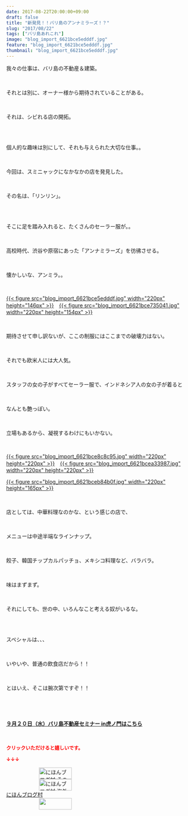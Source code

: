 ```yaml
---
date: 2017-08-22T20:00:00+09:00
draft: false
title: "新発見！！バリ島のアンナミラーズ！？"
slug: "2017/08/22"
tags: ["バリ島あれこれ"]
image: "blog_import_6621bce5edddf.jpg"
feature: "blog_import_6621bce5edddf.jpg"
thumbnail: "blog_import_6621bce5edddf.jpg"
---
```

<p>我々の仕事は、バリ島の不動産＆建築。</p><p> </p><p>それとは別に、オーナー様から期待されていることがある。</p><p> </p><p>それは、シビれる店の開拓。</p><p> </p><p><br/>個人的な趣味は別にして、それも与えられた大切な仕事。。</p><p> </p><p>今回は、スミニャックになかなかの店を発見した。</p><p> </p><p>その名は、「リンリン」。</p><p> </p><p><br/>そこに足を踏み入れると、たくさんのセーラー服が。。</p><p> </p><p>高校時代、渋谷や原宿にあった「アンナミラーズ」を彷彿させる。</p><p> </p><p>懐かしいな、アンミラ。。</p><p> </p><p><a href="blog_import_6621bce5edddf.jpg">{{< figure src="blog_import_6621bce5edddf.jpg" width="220px" height="146px" >}}</a>　<a href="blog_import_6621bce735041.jpg">{{< figure src="blog_import_6621bce735041.jpg" width="220px" height="154px" >}}</a></p><p> </p><p>期待させて申し訳ないが、ここの制服にはここまでの破壊力はない。</p><p> </p><p>それでも欧米人には大人気。</p><p> </p><p>スタッフの女の子がすべてセーラー服で、インドネシア人の女の子が着ると</p><p> </p><p>なんとも艶っぽい。</p><p> </p><p>立場もあるから、凝視するわけにもいかない。</p><p> </p><p><a href="blog_import_6621bce8c8c95.jpg">{{< figure src="blog_import_6621bce8c8c95.jpg" width="220px" height="220px" >}}</a>　<a href="blog_import_6621bcea33987.jpg">{{< figure src="blog_import_6621bcea33987.jpg" width="220px" height="220px" >}}</a></p><p><a href="blog_import_6621bceb84b0f.jpg">{{< figure src="blog_import_6621bceb84b0f.jpg" width="220px" height="165px" >}}</a></p><p> </p><p>店としては、中華料理なのかな、という感じの店で、</p><p> </p><p>メニューは中途半端なラインナップ。</p><p> </p><p>餃子、韓国チップカルパッチョ、メキシコ料理など、バラバラ。</p><p> </p><p>味はまずまず。</p><p> </p><p>それにしても、世の中、いろんなこと考える奴がいるな。</p><p> </p><p><br/>スペシャルは、、、</p><p> </p><p>いやいや、普通の飲食店だから！！</p><p> </p><p>とはいえ、そこは腕次第ですぞ！！</p><p> </p><p> </p><p><span style="font-weight: bold;"><span style="text-decoration: underline;"><a href="iin.co.jp" target="_blank">９月２０日（水）バリ島不動産セミナー in虎ノ門はこちら</a></span></span></p><p> </p><p><font color="#ff0000" size="2"><strong>クリックいただけると嬉しいです。</strong></font></p><p><font color="#ff0000" size="2"><strong>↓↓↓</strong></font></p><p><a href="ranking.html?p_cid=01260127" id="&amp;blogmura_banner" target="_blank"><img alt="にほんブログ村 その他生活ブログ 不動産投資へ" border="0" height="31" src="data:image/svg+xml;charset=utf-8,%3Csvg%20xmlns%3D%22http%3A%2F%2Fwww.w3.org%2F2000%2Fsvg%22%20title%3D%22Placeholder%20for%20Images%22%20role%3D%22presentation%22%20viewBox%3D%220%200%2088%2031%22%20%2F%3E" width="88" data-src="//life.blogmura.com/hudousantoushi/img/hudousantoushi88_31.gif" style="aspect-ratio: auto 88 / 31;"/><noscript><img alt="にほんブログ村 その他生活ブログ 不動産投資へ" border="0" height="31" src="//life.blogmura.com/hudousantoushi/img/hudousantoushi88_31.gif" width="88"></noscript></a><br/><a href="ranking.html?p_cid=01260127" target="_blank"><img alt="にほんブログ村 海外生活ブログ バリ島情報へ" border="0" height="31" src="data:image/svg+xml;charset=utf-8,%3Csvg%20xmlns%3D%22http%3A%2F%2Fwww.w3.org%2F2000%2Fsvg%22%20title%3D%22Placeholder%20for%20Images%22%20role%3D%22presentation%22%20viewBox%3D%220%200%2088%2031%22%20%2F%3E" width="88" data-src="https://img-proxy.blog-video.jp/images?url=http%3A%2F%2Foverseas.blogmura.com%2Fbali%2Fimg%2Fbali88_31.gif" style="aspect-ratio: auto 88 / 31;"/><noscript><img alt="にほんブログ村 海外生活ブログ バリ島情報へ" border="0" height="31" src="https://img-proxy.blog-video.jp/images?url=http%3A%2F%2Foverseas.blogmura.com%2Fbali%2Fimg%2Fbali88_31.gif" width="88"></noscript></a><br/><a href="ranking.html?p_cid=01260127" target="_blank">にほんブログ村</a><br/><a href="link.php?1804582" title="人気ブログランキングへ"><img border="0" height="31" src="data:image/svg+xml;charset=utf-8,%3Csvg%20xmlns%3D%22http%3A%2F%2Fwww.w3.org%2F2000%2Fsvg%22%20title%3D%22Placeholder%20for%20Images%22%20role%3D%22presentation%22%20viewBox%3D%220%200%2088%2031%22%20%2F%3E" width="88" data-src="https://blog.with2.net/img/banner/banner_22.gif" style="aspect-ratio: auto 88 / 31;"/><noscript><img border="0" height="31" src="https://blog.with2.net/img/banner/banner_22.gif" width="88"></noscript></a></p><p> </p>

